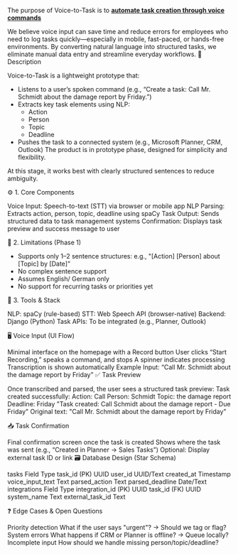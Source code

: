 The purpose of Voice-to-Task is to <b><u>automate task creation through voice commands</u></b>

We believe voice input can save time and reduce errors for employees who need to log tasks quickly—especially in mobile, fast-paced, or hands-free environments.
By converting natural language into structured tasks, we eliminate manual data entry and streamline everyday workflows.
📌 Description

Voice-to-Task is a lightweight prototype that:
- Listens to a user’s spoken command
(e.g., “Create a task: Call Mr. Schmidt about the damage report by Friday.”)
- Extracts key task elements using NLP:
    - Action
    - Person
    - Topic
    - Deadline
- Pushes the task to a connected system (e.g., Microsoft Planner, CRM, Outlook)
The product is in prototype phase, designed for simplicity and flexibility.

At this stage, it works best with clearly structured sentences to reduce ambiguity.

⚙️ 1. Core Components


Voice Input:	Speech-to-text (STT) via browser or mobile app
NLP Parsing:	Extracts action, person, topic, deadline using spaCy
Task Output:	Sends structured data to task management systems
Confirmation:	Displays task preview and success message to user

🚧 2. Limitations (Phase 1)

- Supports only 1–2 sentence structures:
e.g., "[Action] [Person] about [Topic] by [Date]"
- No complex sentence support
- Assumes English/ German only
- No support for recurring tasks or priorities yet

🧰 3. Tools & Stack


NLP:	spaCy (rule-based)
STT:	Web Speech API (browser-native)
Backend:	Django (Python)
Task APIs:	To be integrated (e.g., Planner, Outlook)

🖥️ Voice Input (UI Flow)

Minimal interface on the homepage with a Record button
User clicks “Start Recording,” speaks a command, and stops
A spinner indicates processing
Transcription is shown automatically
Example Input:
“Call Mr. Schmidt about the damage report by Friday”
✅ Task Preview

Once transcribed and parsed, the user sees a structured task preview:
Task created successfully:
Action: Call
Person: Schmidt
Topic: the damage report
Deadline: Friday
"Task created: Call Schmidt about the damage report - Due Friday"
Original text: "Call Mr. Schmidt about the damage report by Friday"

📥 Task Confirmation

Final confirmation screen once the task is created
Shows where the task was sent (e.g., “Created in Planner → Sales Tasks”)
Optional: Display external task ID or link
🗃️ Database Design (Star Schema)

tasks
Field	Type
task_id (PK)	UUID
user_id	UUID/Text
created_at	Timestamp
voice_input_text	Text
parsed_action	Text
parsed_deadline	Date/Text
integrations
Field	Type
integration_id (PK)	UUID
task_id (FK)	UUID
system_name	Text
external_task_id	Text

❓ Edge Cases & Open Questions

Priority detection
What if the user says "urgent"? → Should we tag or flag?
System errors
What happens if CRM or Planner is offline? → Queue locally?
Incomplete input
How should we handle missing person/topic/deadline?